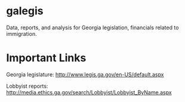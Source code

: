 # galegis
Data, reports, and analysis for Georgia legislation, financials related to immigration.

# Important Links
Georgia legislature:  http://www.legis.ga.gov/en-US/default.aspx

Lobbyist reports:  http://media.ethics.ga.gov/search/Lobbyist/Lobbyist_ByName.aspx
